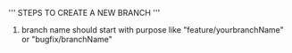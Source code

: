 ''' STEPS TO CREATE A NEW BRANCH '''
1. branch name should start with purpose like "feature/yourbranchName" or "bugfix/branchName"
